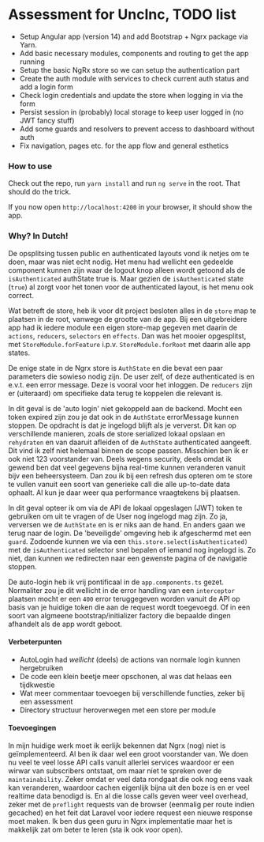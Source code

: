 # Assessment for UncInc, TODO list

- Setup Angular app (version 14) and add Bootstrap + Ngrx package via Yarn.
- Add basic necessary modules, components and routing to get the app running
- Setup the basic NgRx store so we can setup the authentication part
- Create the auth module with services to check current auth status and add a login form
- Check login credentials and update the store when logging in via the form
- Persist session in (probably) local storage to keep user logged in (no JWT fancy stuff)
- Add some guards and resolvers to prevent access to dashboard without auth
- Fix navigation, pages etc. for the app flow and general esthetics

### How to use
Check out the repo, run `yarn install` and run `ng serve` in the root. That should do the trick.

If you now open `http://localhost:4200` in your browser, it should show the app.

### Why? In Dutch!

De opsplitsing tussen public en authenticated layouts vond ik netjes om te doen, maar was niet echt nodig.
Het menu had wellicht een gedeelde component kunnen zijn waar de logout knop alleen wordt getoond als de `isAuthenticated` authState true is.
Maar gezien de `isAuthenticated` state (`true`) al zorgt voor het tonen voor de authenticated layout, is het menu ook correct.

Wat betreft de store, heb ik voor dit project besloten alles in de `store` map te plaatsen in de root, vanwege de grootte van de app.
Bij een uitgebreidere app had ik iedere module een eigen store-map gegeven met daarin de `actions`, `reducers`, `selectors` en `effects`.
Dan was het mooier opgesplitst, met `StoreModule.forFeature` i.p.v. `StoreModule.forRoot` met daarin alle app states.

De enige state in de Ngrx store is `AuthState` en die bevat een paar parameters die sowieso nodig zijn.
De user zelf, of deze authenticated is en e.v.t. een error message. Deze is vooral voor het inloggen.
De `reducers` zijn er (uiteraard) om specifieke data terug te koppelen die relevant is. 

In dit geval is de 'auto login' niet gekoppeld aan de backend. Mocht een token expired zijn zou je dat ook in de `AuthState` errorMessage kunnen stoppen.
De opdracht is dat je ingelogd blijft als je ververst. Dit kan op verschillende manieren, zoals de store serialized lokaal opslaan en `rehydraten` en van daaruit afleiden of de `AuthState` authenticated aangeeft. Dit vind ik zelf niet helemaal binnen de scope passen. Misschien ben ik er ook niet 123 voorstander van. Deels wegens security, deels omdat ik gewend ben dat veel gegevens bijna real-time kunnen veranderen vanuit bijv een beheersysteem. Dan zou ik bij een refresh dus opteren om te store te vullen vanuit een soort van generieke call die alle up-to-date data ophaalt. Al kun je daar weer qua performance vraagtekens bij plaatsen.

In dit geval opteer ik om via de API de lokaal opgeslagen (JWT) token te gebruiken om uit te vragen of de User nog ingelogd mag zijn. Zo ja, verversen we de `AuthState` en is er niks aan de hand. En anders gaan we terug naar de login. De 'beveiligde' omgeving heb ik afgeschermd met een `guard`. 
Zodoende kunnen we via een `this.store.select(isAuthenticated)` met de `isAuthenticated` selector snel bepalen of iemand nog ingelogd is. Zo niet, dan kunnen we redirecten naar een gewenste pagina of de navigatie stoppen.

De auto-login heb ik vrij pontificaal in de `app.components.ts` gezet. Normaliter zou je dit wellicht in de error handling van een `interceptor` plaatsen mocht er een `400` error teruggegeven worden vanuit de API op basis van je huidige token die aan de request wordt toegevoegd. Of in een soort van algmeene bootstrap/initializer factory die bepaalde dingen afhandelt als de app wordt geboot.

#### Verbeterpunten

- AutoLogin had *wellicht* (deels) de actions van normale login kunnen hergebruiken
- De code een klein beetje meer opschonen, al was dat helaas een tijdkwestie
- Wat meer commentaar toevoegen bij verschillende functies, zeker bij een assessment
- Directory structuur heroverwegen met een store per module

#### Toevoegingen

In mijn huidige werk moet ik eerlijk bekennen dat Ngrx (nog) niet is geïmplementeerd. Al ben ik daar wel een groot voorstander van. We doen nu veel te veel losse API calls vanuit allerlei services waardoor er een wirwar van subscribers ontstaat, om maar niet te spreken over de `maintainability`. Zeker omdat er veel data rondgaat die ook nog eens vaak kan veranderen, waardoor cachen eigenlijk bijna uit den boze is en er veel realtime data benodigd is. En al die losse calls geven weer veel overhead, zeker met de `preflight` requests van de browser (eenmalig per route indien gecached) en het feit dat Laravel voor iedere request een nieuwe response moet maken. Ik ben dus geen guru in Ngrx implementatie maar het is makkelijk zat om beter te leren (sta ik ook voor open).




